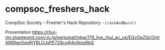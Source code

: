 # compsoc_freshers_hack

CompSoc Society - Fresher's Hack Repository - `CrashAndBurn()`

Presentation
https://rhul-my.sharepoint.com/:p:/g/personal/mkac179_live_rhul_ac_uk/EQvDpZQcOmtAlM9wr0opRjYBLOJsPE729cs4j4v9piqRkQ
